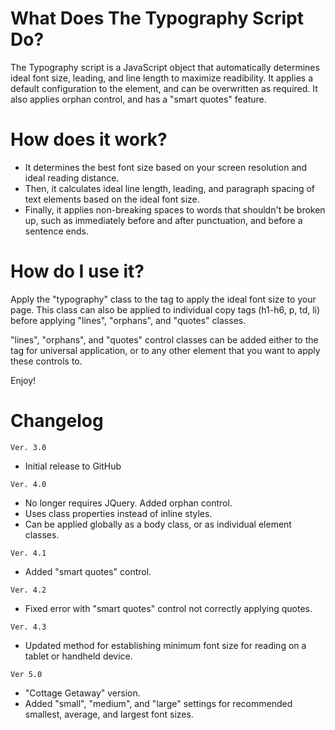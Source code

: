 What Does The Typography Script Do?
===================================
The Typography script is a JavaScript object that automatically determines ideal font size, leading, and line length to maximize readibility. It applies a default configuration to the <html> element, and can be overwritten as required. It also applies orphan control, and has a "smart quotes" feature.

How does it work?
=================
- It determines the best font size based on your screen resolution and ideal reading distance.
- Then, it calculates ideal line length, leading, and paragraph spacing of text elements based on the ideal font size.
- Finally, it applies non-breaking spaces to words that shouldn't be broken up, such as immediately before and after punctuation, and before a sentence ends.

How do I use it?
================
Apply the "typography" class to the <html> tag to apply the ideal font size to your page. This class can also be applied to individual copy tags (h1-h6, p, td, li) before applying "lines", "orphans", and "quotes" classes.

"lines", "orphans", and "quotes" control classes can be added either to the <html> tag for universal application, or to any other element that you want to apply these controls to.

Enjoy!


Changelog
=========
`Ver. 3.0`
- Initial release to GitHub

`Ver. 4.0`
- No longer requires JQuery. Added orphan control.
- Uses class properties instead of inline styles.
- Can be applied globally as a body class, or as individual element classes.

`Ver. 4.1`
- Added "smart quotes" control.

`Ver. 4.2`
- Fixed error with "smart quotes" control not correctly applying quotes.

`Ver. 4.3`
- Updated method for establishing minimum font size for reading on a tablet or handheld device.

`Ver 5.0`
- "Cottage Getaway" version.
- Added "small", "medium", and "large" settings for recommended smallest, average, and largest font sizes.